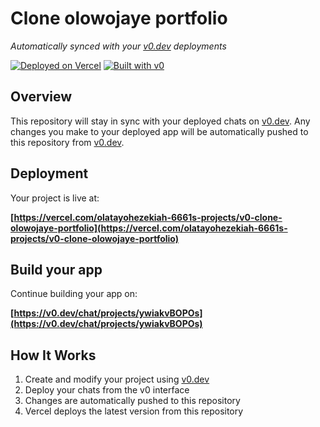 # Clone olowojaye portfolio

*Automatically synced with your [v0.dev](https://v0.dev) deployments*

[![Deployed on Vercel](https://img.shields.io/badge/Deployed%20on-Vercel-black?style=for-the-badge&logo=vercel)](https://vercel.com/olatayohezekiah-6661s-projects/v0-clone-olowojaye-portfolio)
[![Built with v0](https://img.shields.io/badge/Built%20with-v0.dev-black?style=for-the-badge)](https://v0.dev/chat/projects/ywiakvBOPOs)

## Overview

This repository will stay in sync with your deployed chats on [v0.dev](https://v0.dev).
Any changes you make to your deployed app will be automatically pushed to this repository from [v0.dev](https://v0.dev).

## Deployment

Your project is live at:

**[https://vercel.com/olatayohezekiah-6661s-projects/v0-clone-olowojaye-portfolio](https://vercel.com/olatayohezekiah-6661s-projects/v0-clone-olowojaye-portfolio)**

## Build your app

Continue building your app on:

**[https://v0.dev/chat/projects/ywiakvBOPOs](https://v0.dev/chat/projects/ywiakvBOPOs)**

## How It Works

1. Create and modify your project using [v0.dev](https://v0.dev)
2. Deploy your chats from the v0 interface
3. Changes are automatically pushed to this repository
4. Vercel deploys the latest version from this repository
